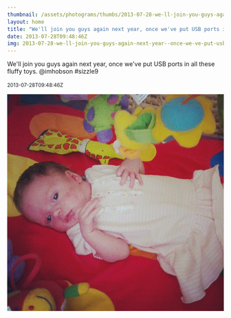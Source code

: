 ```yaml
---
thumbnail: /assets/photograms/thumbs/2013-07-28-we-ll-join-you-guys-again-next-year--once-we-ve-put-usb-ports-in-all-these-fluffy-toys---imhobson--sizzle9.png
layout: home
title: "We'll join you guys again next year, once we've put USB ports in all these fluffy toys. @imhobson #sizzle9"
date: 2013-07-28T09:48:46Z
img: 2013-07-28-we-ll-join-you-guys-again-next-year--once-we-ve-put-usb-ports-in-all-these-fluffy-toys---imhobson--sizzle9.jpg
---
```


We'll join you guys again next year, once we've put USB ports in all these fluffy toys. @imhobson #sizzle9

<small>2013-07-28T09:48:46Z</small>

![We'll join you guys again next year, once we've put USB ports in all these fluffy toys. @imhobson #sizzle9](/assets/photograms/original/2013-07-28-we-ll-join-you-guys-again-next-year--once-we-ve-put-usb-ports-in-all-these-fluffy-toys---imhobson--sizzle9.jpg)
